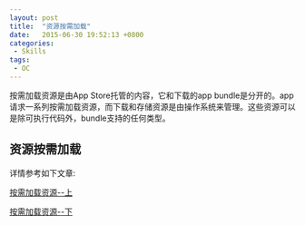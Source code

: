 ```yaml
---
layout: post
title:  "资源按需加载"
date:   2015-06-30 19:52:13 +0800
categories:
 - Skills
tags:
 - OC
---
```



按需加载资源是由App Store托管的内容，它和下载的app bundle是分开的。app请求一系列按需加载资源，而下载和存储资源是由操作系统来管理。这些资源可以是除可执行代码外，bundle支持的任何类型。

<!--more-->


## 资源按需加载

详情参考如下文章:

[按需加载资源--上](http://www.cocoachina.com/ios/20150615/12155.html)

[按需加载资源--下](http://www.cocoachina.com/ios/20150615/12152.html)
